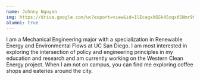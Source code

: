 ```yaml
---
name: Johnny Nguyen
img: https://drive.google.com/uc?export=view&id=1lEcagxXGSk45xqxK5Nmr96tMgyL3p6bL
alumni: true
---
```



I am a Mechanical Engineering major with a specialization in Renewable Energy and Environmental Flows at UC San Diego. I am most interested in exploring the intersection of policy and engineering principles in my education and research and am currently working on the Western Clean Energy project. When I am not on campus, you can find me exploring coffee shops and eateries around the city.

